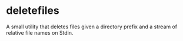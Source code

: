 # deletefiles
A small utility that deletes files given a directory prefix and a stream of relative file names on Stdin.
